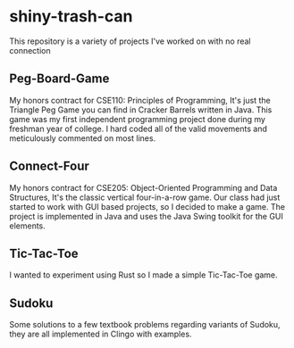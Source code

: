 # shiny-trash-can

This repository is a variety of projects I've worked on with no real connection

## Peg-Board-Game 
My honors contract for CSE110: Principles of Programming, It's just the Triangle Peg Game you can find in Cracker Barrels written in Java.
This game was my first independent programming project done during my freshman year of college. I hard coded all of the valid movements and meticulously commented on most lines.

## Connect-Four
My honors contract for CSE205: Object-Oriented Programming and Data Structures, It's the classic vertical four-in-a-row game.
Our class had just started to work with GUI based projects, so I decided to make a game. The project is implemented in Java and uses the Java Swing toolkit for the GUI elements.

## Tic-Tac-Toe
I wanted to experiment using Rust so I made a simple Tic-Tac-Toe game.

## Sudoku
Some solutions to a few textbook problems regarding variants of Sudoku, they are all implemented in Clingo with examples.